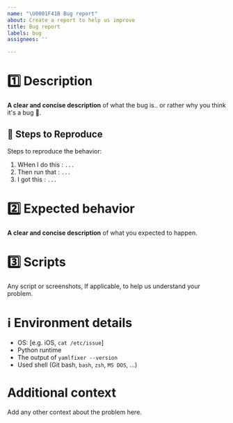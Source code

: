```yaml
---
name: "\U0001F41B Bug report"
about: Create a report to help us improve
title: Bug report
labels: bug
assignees: ''

---
```


# 1️⃣ Description

**A clear and concise description** of what the bug is.. or rather why you think it's a bug 🙂.

## 📑 Steps to Reproduce

Steps to reproduce the behavior:

1. WHen I do this : `...`
2. Then run that : `...`
3. I got this : `...`

# 2️⃣ Expected behavior

**A clear and concise description** of what you expected to happen.

# 3️⃣ Scripts

Any script or screenshots, If applicable, to help us understand your problem.

# ℹ️ Environment details

 - OS: [e.g. iOS, `cat /etc/issue`]
 - Python runtime
 - The output of `yamlfixer --version`
 - Used shell (Git bash, `bash`, `zsh`, `MS DOS`, ...)
 
# Additional context

Add any other context about the problem here.
